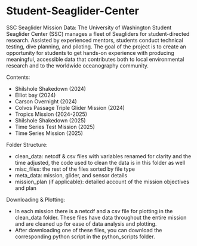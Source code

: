 # Student-Seaglider-Center
SSC Seaglider Mission Data: 
The University of Washington Student Seaglider Center (SSC) manages a fleet of Seagliders for student-directed research. Assisted by experienced mentors, students conduct technical testing, dive planning, and piloting. The goal of the project is to create an opportunity for students to get hands-on experience with producing meaningful, accessible data that contributes both to local environmental research and to the worldwide oceanography community.

Contents: 
- Shilshole Shakedown (2024)
- Elliot bay (2024)
- Carson Overnight (2024)
- Colvos Passage Triple Glider Mission (2024)
- Tropics Mission (2024-2025)
- Shilshole Shakedown (2025)
- Time Series Test Mission (2025)
- Time Series Mission (2025)

Folder Structure: 
- clean_data: netcdf & csv files with variables renamed for clarity and the time adjusted, the code used to clean the data is in this folder as well
- misc_files: the rest of the files sorted by file type
- meta_data: mission, glider, and sensor details
- mission_plan (if applicable): detailed account of the mission objectives and plan

Downloading & Plotting: 
- In each mission there is a netcdf and a csv file for plotting in the clean_data folder. These files have data throughout the entire mission and are cleaned up for ease of data analysis and plotting.
- After downloading one of these files, you can download the corresponding python script in the python_scripts folder.

